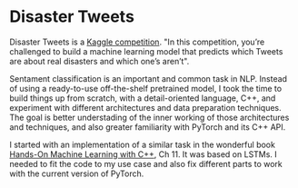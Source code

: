 # Disaster Tweets

Disaster Tweets is a [Kaggle competition](https://www.kaggle.com/competitions/nlp-getting-started). "In this competition, you’re challenged to build a machine learning model that predicts which Tweets are about real disasters and which one’s aren’t".

Sentament classification is an important and common task in NLP. Instead of using a ready-to-use off-the-shelf pretrained model, I took the time to build things up from scratch, with a detail-oriented language, C++, and experiment with different architectures and data preparation techniques. The goal is better understading of the inner working of those architectures and techniques, and also greater familiarity with PyTorch and its C++ API.

I started with an implementation of a similar task in the wonderful book [Hands-On Machine Learning with C++](https://www.packtpub.com/product/hands-on-machine-learning-with-c/9781789955330), Ch 11. It was based on LSTMs. I needed to fit the code to my use case and also fix different parts to work with the current version of PyTorch.
